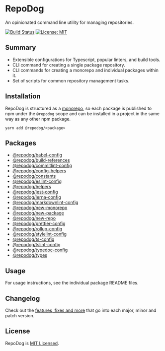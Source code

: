 # RepoDog

An opinionated command line utility for managing repositories.

[![Build Status](https://travis-ci.org/dylanaubrey/repodog.svg?branch=master)](https://travis-ci.org/dylanaubrey/repodog)
[![License: MIT](https://img.shields.io/badge/License-MIT-yellow.svg)](LICENSE)

## Summary

* Extensible configurations for Typescript, popular linters, and build tools.
* CLI command for creating a single package repository.
* CLI commands for creating a monorepo and individual packages within it.
* Set of scripts for common repository management tasks.

## Installation

RepoDog is structured as a [monorepo](https://github.com/lerna/lerna), so each package is published to npm under the
`@repodog` scope and can be installed in a project in the same way as any other npm package.

```shell
yarn add @repodog/<package>
```

## Packages

* [@repodog/babel-config](packages/babel-config)
* [@repodog/build-references](packages/build-references)
* [@repodog/commitlint-config](packages/commitlint-config)
* [@repodog/config-helpers](packages/config-helpers)
* [@repodog/constants](packages/constants)
* [@repodog/eslint-config](packages/eslint-config)
* [@repodog/helpers](packages/helpers)
* [@repodog/jest-config](packages/jest-config)
* [@repodog/lerna-config](packages/lerna-config)
* [@repodog/markdownlint-config](packages/markdownlint-config)
* [@repodog/new-monorepo](packages/new-monorepo)
* [@repodog/new-package](packages/new-package)
* [@repodog/new-repo](packages/new-repo)
* [@repodog/prettier-config](packages/prettier-config)
* [@repodog/rollup-config](packages/rollup-config)
* [@repodog/stylelint-config](packages/stylelint-config)
* [@repodog/ts-config](packages/ts-config)
* [@repodog/tslint-config](packages/tslint-config)
* [@repodog/typedoc-config](packages/typedoc-config)
* [@repodog/types](packages/types)

## Usage

For usage instructions, see the individual package README files.

## Changelog

Check out the [features, fixes and more](CHANGELOG.md) that go into each major, minor and patch version.

## License

RepoDog is [MIT Licensed](LICENSE).
